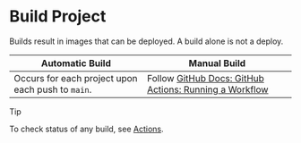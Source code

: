 # Build Project

Builds result in images that can be deployed. A build alone is not a deploy.

| Automatic Build | Manual Build |
| - | - |
| Occurs for each project upon each push to `main`. | Follow [GitHub Docs: GitHub Actions: Running a Workflow](https://docs.github.com/en/actions/using-workflows/manually-running-a-workflow#running-a-workflow) |

> [!TIP]
> To check status of any build, see [Actions](https://github.com/TACC/Core-CMS-Custom/actions).
